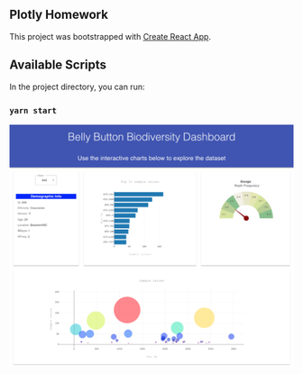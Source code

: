 ## Plotly Homework

This project was bootstrapped with [Create React App](https://github.com/facebook/create-react-app).

## Available Scripts

In the project directory, you can run:

### `yarn start`

![alt text](assets/screen_shot.png)
